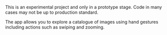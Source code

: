This is an experimental project and only in a prototype stage. Code in many cases may not be up to production standard.

The app allows you to explore a catalogue of images using hand gestures including actions such as swiping and zooming.